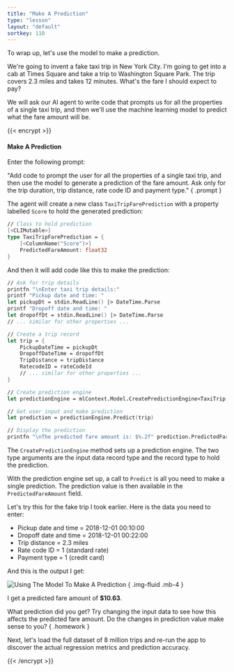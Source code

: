 ```yaml
---
title: "Make A Prediction"
type: "lesson"
layout: "default"
sortkey: 110
---
```


To wrap up, let's use the model to make a prediction.

We're going to invent a fake taxi trip in New York City. I'm going to get into a cab at Times Square and take a trip to Washington Square Park. The trip covers 2.3 miles and takes 12 minutes. What's the fare I should expect to pay?

We will ask our AI agent to write code that prompts us for all the properties of a single taxi trip, and then we'll use the machine learning model to predict what the fare amount will be.

{{< encrypt >}}

#### Make A Prediction

Enter the following prompt:

"Add code to prompt the user for all the properties of a single taxi trip, and then use the model to generate a prediction of the fare amount. Ask only for the trip duration, trip distance, rate code ID and payment type."
{ .prompt }

The agent will create a new class `TaxiTripFarePrediction` with a property labelled `Score` to hold the generated prediction:

```fsharp
// Class to hold prediction
[<CLIMutable>]
type TaxiTripFarePrediction = {
    [<ColumnName("Score")>]
    PredictedFareAmount: float32
}
```

And then it will add code like this to make the prediction:

```fsharp
// Ask for trip details
printfn "\nEnter taxi trip details:"
printf "Pickup date and time: "
let pickupDt = stdin.ReadLine() |> DateTime.Parse
printf "Dropoff date and time: "
let dropoffDt = stdin.ReadLine() |> DateTime.Parse
// ... similar for other properties ...

// Create a trip record
let trip = {
    PickupDateTime = pickupDt
    DropoffDateTime = dropoffDt
    TripDistance = tripDistance
    RatecodeID = rateCodeId
    // ... similar for other properties ...
}

// Create prediction engine
let predictionEngine = mlContext.Model.CreatePredictionEngine<TaxiTrip, TaxiTripFarePrediction>(model)

// Get user input and make prediction
let prediction = predictionEngine.Predict(trip)

// Display the prediction
printfn "\nThe predicted fare amount is: $%.2f" prediction.PredictedFareAmount
```

The `CreatePredictionEngine` method sets up a prediction engine. The two type arguments are the input data record type and the record type to hold the prediction.

With the prediction engine set up, a call to `Predict` is all you need to make a single prediction. The prediction value is then available in the `PredictedFareAmount` field.

Let's try this for the fake trip I took earlier. Here is the data you need to enter:

- Pickup date and time = 2018-12-01 00:10:00
- Dropoff date and time = 2018-12-01 00:22:00
- Trip distance = 2.3 miles
- Rate code ID = 1 (standard rate)
- Payment type = 1 (credit card)

And this is the output I get:

![Using The Model To Make A Prediction](../img/prediction.jpg)
{ .img-fluid .mb-4 }

I get a predicted fare amount of **$10.63**.

What prediction did you get? Try changing the input data to see how this affects the predicted fare amount. Do the changes in prediction value make sense to you?
{ .homework }

Next, let's load the full dataset of 8 million trips and re-run the app to discover the actual regression metrics and prediction accuracy. 

{{< /encrypt >}}